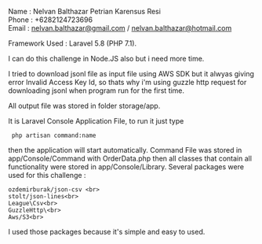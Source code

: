 Name : Nelvan Balthazar Petrian Karensus Resi<br>
Phone : +6282124723696 <br>
Email : nelvan.balthazar@gmail.com / nelvan.balthazar@hotmail.com <br>

Framework Used :  Laravel 5.8 (PHP 7.1). 

I can do this challenge in Node.JS also but i need more time.

I tried to download  jsonl file as input file using AWS SDK but it alwyas giving error Invalid Access Key Id, so thats why i'm using guzzle http request for downloading jsonl when program run for the first time.

All output file was stored in folder storage/app. 

It is Laravel Console Application File, to run it just type  

     php artisan command:name 

then the application will start automatically. Command File was stored in app/Console/Command with OrderData.php then all classes that contain all functionality were stored in app/Console/Library. Several packages were used for this challenge :

    ozdemirburak/json-csv <br>
    stolt/json-lines<br>
    League\Csv<br>
    GuzzleHttp\<br>
    Aws/S3<br>

I used those packages because it's simple and easy to used. 


    




